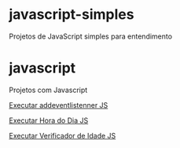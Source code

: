 # javascript-simples
Projetos de JavaScript simples para entendimento
# javascript
Projetos com Javascript

 <a href="https://philipepereira10.github.io/javascript-simple/addeventlistenner/index.html"> Executar addeventlistenner JS</a>

 <a href="https://philipepereira10.github.io/javascript/HoradoDiaJS/modelo.html"> Executar Hora do Dia JS</a> 

  <a href="https://philipepereira10.github.io/javascript/Verificador_idade/index.html"> Executar Verificador de Idade JS</a> 
 
